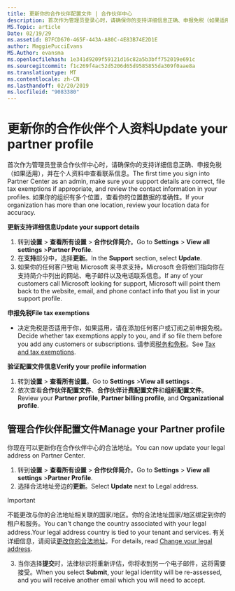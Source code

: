 ```yaml
---
title: 更新你的合作伙伴配置文件 | 合作伙伴中心
description: 首次作为管理员登录心时，请确保你的支持详细信息正确、申报免税（如果适用），并在个人资料中查看联系信息。
MS.Topic: article
Date: 02/19/29
ms.assetid: B7FCD670-465F-443A-A80C-4E83B74E2D1E
author: MaggiePucciEvans
MS.Author: evansma
ms.openlocfilehash: 1e341d9209f59121d16c82a5b3bff752019e691c
ms.sourcegitcommit: f1c269f4ac52d5206d65d9585855da309f0aae8a
ms.translationtype: MT
ms.contentlocale: zh-CN
ms.lasthandoff: 02/20/2019
ms.locfileid: "9083380"
---
```

# <a name="update-your-partner-profile"></a><span data-ttu-id="007e4-103">更新你的合作伙伴个人资料</span><span class="sxs-lookup"><span data-stu-id="007e4-103">Update your partner profile</span></span>


<span data-ttu-id="007e4-104">首次作为管理员登录合作伙伴中心时，请确保你的支持详细信息正确、申报免税（如果适用），并在个人资料中查看联系信息。</span><span class="sxs-lookup"><span data-stu-id="007e4-104">The first time you sign into Partner Center as an admin, make sure your support details are correct, file tax exemptions if appropriate, and review the contact information in your profiles.</span></span> <span data-ttu-id="007e4-105">如果你的组织有多个位置，查看你的位置数据的准确性。</span><span class="sxs-lookup"><span data-stu-id="007e4-105">If your organization has more than one location, review your location data for accuracy.</span></span>

**<span data-ttu-id="007e4-106">更新支持详细信息</span><span class="sxs-lookup"><span data-stu-id="007e4-106">Update your support details</span></span>**

1.  <span data-ttu-id="007e4-107">转到**设置** &gt; **查看所有设置** &gt; **合作伙伴简介**。</span><span class="sxs-lookup"><span data-stu-id="007e4-107">Go to **Settings** &gt; **View all settings** &gt;**Partner Profile**.</span></span>
2.  <span data-ttu-id="007e4-108">在**支持**部分中，选择**更新**。</span><span class="sxs-lookup"><span data-stu-id="007e4-108">In the **Support** section, select **Update**.</span></span>
3.  <span data-ttu-id="007e4-109">如果你的任何客户致电 Microsoft 来寻求支持，Microsoft 会将他们指向你在支持简介中列出的网站、电子邮件以及电话联系信息。</span><span class="sxs-lookup"><span data-stu-id="007e4-109">If any of your customers call Microsoft looking for support, Microsoft will point them back to the website, email, and phone contact info that you list in your support profile.</span></span>

**<span data-ttu-id="007e4-110">申报免税</span><span class="sxs-lookup"><span data-stu-id="007e4-110">File tax exemptions</span></span>**

-   <span data-ttu-id="007e4-111">决定免税是否适用于你，如果适用，请在添加任何客户或订阅之前申报免税。</span><span class="sxs-lookup"><span data-stu-id="007e4-111">Decide whether tax exemptions apply to you, and if so file them before you add any customers or subscriptions.</span></span> <span data-ttu-id="007e4-112">请参阅[税务和免税](tax-and-tax-exemptions.md)。</span><span class="sxs-lookup"><span data-stu-id="007e4-112">See [Tax and tax exemptions](tax-and-tax-exemptions.md).</span></span>

**<span data-ttu-id="007e4-113">验证配置文件信息</span><span class="sxs-lookup"><span data-stu-id="007e4-113">Verify your profile information</span></span>**

1.  <span data-ttu-id="007e4-114">转到**设置** &gt; **查看所有设置**。</span><span class="sxs-lookup"><span data-stu-id="007e4-114">Go to **Settings** &gt;**View all settings** .</span></span> 
2.  <span data-ttu-id="007e4-115">依次查看**合作伙伴配置文件**、**合作伙伴计费配置文件**和**组织配置文件**。</span><span class="sxs-lookup"><span data-stu-id="007e4-115">Review your **Partner profile**, **Partner billing profile**, and **Organizational profile**.</span></span>

## <a name="manage-your-partner-profile"></a><span data-ttu-id="007e4-116">管理合作伙伴配置文件</span><span class="sxs-lookup"><span data-stu-id="007e4-116">Manage your Partner profile</span></span> 

<span data-ttu-id="007e4-117">你现在可以更新你在合作伙伴中心的合法地址。</span><span class="sxs-lookup"><span data-stu-id="007e4-117">You can now update your legal address on Partner Center.</span></span>

1. <span data-ttu-id="007e4-118">转到**设置** &gt; **查看所有设置** &gt; **合作伙伴简介**。</span><span class="sxs-lookup"><span data-stu-id="007e4-118">Go to **Settings** &gt; **View all settings** &gt;**Partner Profile**.</span></span>
2. <span data-ttu-id="007e4-119">选择合法地址旁边的**更新**。</span><span class="sxs-lookup"><span data-stu-id="007e4-119">Select **Update** next to Legal address.</span></span> 

>[!Important]
><span data-ttu-id="007e4-120">不能更改与你的合法地址相关联的国家/地区。你的合法地址国家/地区绑定到你的租户和服务。</span><span class="sxs-lookup"><span data-stu-id="007e4-120">You can't change the country associated with your legal address.Your legal address country is tied to your tenant and services.</span></span> <span data-ttu-id="007e4-121">有关详细信息，请阅读[更改你的合法地址](https://docs.microsoft.com/office365/admin/manage/change-address-contact-and-more?view=o365-worldwide)。</span><span class="sxs-lookup"><span data-stu-id="007e4-121">For details, read [Change your legal address](https://docs.microsoft.com/office365/admin/manage/change-address-contact-and-more?view=o365-worldwide).</span></span>

3. <span data-ttu-id="007e4-122">当你选择**提交**时，法律标识将重新评估，你将收到另一个电子邮件，这将需要接受。</span><span class="sxs-lookup"><span data-stu-id="007e4-122">When you select **Submit**, your legal identity will be re-assessed, and you will receive another email which you will need to accept.</span></span>



 



